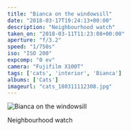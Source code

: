 ```yaml
---
title: "Bianca on the windowsill"
date: "2018-03-17T19:24:13+00:00"
description: "Neighbourhood watch"
taken_on: "2018-03-11T11:23:08+00:00"
aperture: "f/3.2"
speed: "1/750s"
iso: "ISO 200"
expcomp: "0 ev"
camera: "Fujifilm X100T"
tags: ['cats', 'interior', 'Bianca']
albums: ['Cats']
imageurl: "cats_180311112308.jpg"
---
```


![Bianca on the windowsill](https://wingsopenwide-images.s3.amazonaws.com/s/cats_180311112308.jpg)

Neighbourhood watch